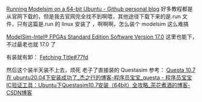 [Running Modelsim on a 64-bit Ubuntu - Github personal blog](https://pcotret.github.io/modelsim-ubuntu/)
好多教程都是从官网下载的，但是我去官网完全找不到啊喂，其他途径下载下来的是.run 文件，只有这篇是.run 的 linux 安装了 ，啊啊啊，怎么装个 modelsim 这么难搞

[ModelSim-Intel® FPGAs Standard Edition Software Version 17.0](https://www.intel.com/content/www/us/en/software-kit/750247/modelsim-intel-fpgas-standard-edition-software-version-17-0.html) 这里也能下，不过最老也就 17.0 了

有装就有卸：
[Fetching Title#77fd](https://blog.csdn.net/heybob/article/details/41983427)

然后这个装半天装不上去，烦死 老子了直接装的 Questasim
参考：
[Questa 10.7 在 ubuntu20.04下安装成功了_杰之行的博客-程序员宝宝_questa - 程序员宝宝](https://cxybb.com/article/haojie_duan/119248753)
[IC验证工具：Ubuntu下Questasim10.7安装（64bit）全攻略_茶花煮酒的博客-CSDN博客](https://blog.csdn.net/qq446293528/article/details/113895761)
